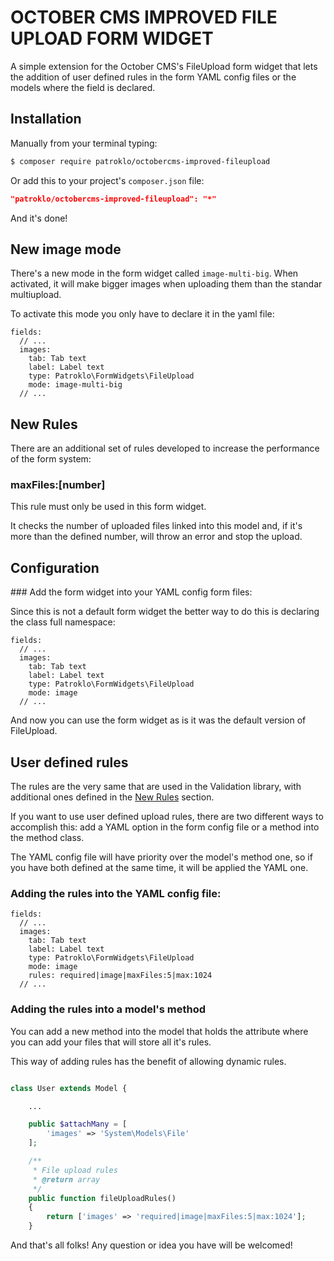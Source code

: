 # OCTOBER CMS IMPROVED FILE UPLOAD FORM WIDGET

A simple extension for the October CMS's FileUpload form widget that lets the addition of user defined rules in the form YAML config files or the models where the field is declared.


## Installation

Manually from your terminal typing:

``` bash
$ composer require patroklo/octobercms-improved-fileupload
```

Or add this to your project's `composer.json` file:

``` json
"patroklo/octobercms-improved-fileupload": "*"
``` 

And it's done!


## New image mode

There's a new mode in the form widget called `image-multi-big`. When activated, it will make bigger images when uploading them than the standar multiupload.

To activate this mode you only have to declare it in the yaml file:


```
fields:
  // ...
  images:
    tab: Tab text
    label: Label text
    type: Patroklo\FormWidgets\FileUpload
    mode: image-multi-big
  // ...
```


## New Rules

There are an additional set of rules developed to increase the performance of the form system:

### maxFiles:[number]

This rule must only be used in this form widget.

It checks the number of uploaded files linked into this model and, if it's more than the defined number, will throw an error and stop the upload.

## Configuration

### Add the form widget into your YAML config form files:

Since this is not a default form widget the better way to do this is declaring the class full namespace:

```
fields:
  // ...
  images:
    tab: Tab text
    label: Label text
    type: Patroklo\FormWidgets\FileUpload
    mode: image
  // ...
```
And now you can use the form widget as is it was the default version of FileUpload.

## User defined rules

The rules are the very same that are used in the Validation library, with additional ones defined in the [New Rules](#new_rules) section.

If you want to use user defined upload rules, there are two different ways to accomplish this: add a YAML option in the form config file or a method into the method class.

The YAML config file will have priority over the model's method one, so if you have both defined at the same time, it will be applied the YAML one. 

### Adding the rules into the YAML config file:

```
fields:
  // ...
  images:
    tab: Tab text
    label: Label text
    type: Patroklo\FormWidgets\FileUpload
    mode: image
    rules: required|image|maxFiles:5|max:1024
  // ...
```

### Adding the rules into a model's method

You can add a new method into the model that holds the attribute where you can add your files that will store all it's rules.

This way of adding rules has the benefit of allowing dynamic rules.

``` php

class User extends Model {

    ...

    public $attachMany = [
        'images' => 'System\Models\File'
    ];

    /**
     * File upload rules
     * @return array
     */
    public function fileUploadRules()
    {
        return ['images' => 'required|image|maxFiles:5|max:1024'];
    }

```

And that's all folks! Any question or idea you have will be welcomed!